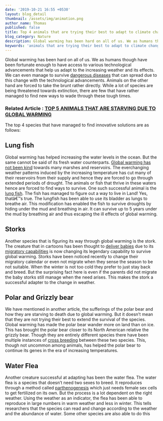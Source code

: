 ```yaml
---
date: '2019-10-21 16:55 +0530'
layout: blog_detail
thumbnail: /assets/img/animation.png
author_name: Thomas
published: false
title: Top 4 animals that are trying their best to adapt to climate change
blog_category: Nature
description: Global warming has been hard on all of us. We as humans though have been...
keywords: 'animals that are trying their best to adapt to climate change '
---
```


Global warming has been hard on all of us. We as humans though have been fortunate enough to have access to various technological advancements that help us adapt to the increasing weather and its effects. We can even manage to survive [dangerous diseases](https://www.toknowisgood.com/2019/08/10/top-4-diseases-that-are-on-the-rise-due-to-global-warming.html) that can spread due to this change with the technological advancements. Animals on the other hand are forced to take the brunt rather directly. While a lot of species are being threatened towards extinction, there are few that have rather managed to find new ways to wade through these tough times. 

### Related Article : [TOP 5 ANIMALS THAT ARE STARVING DUE TO GLOBAL WARMING](https://www.toknowisgood.com/2019/10/21/top-5-animals-that-are-starving-due-to-global-warming.html)

The top 4 species that have managed to find innovative solutions are as follows:

## Lung fish

Global warming has helped increasing the water levels in the ocean. But the same cannot be said of its fresh water counterparts. [Global warming has not been kind](https://www.toknowisgood.com/2019/06/28/top-5-cities-to-run-out-of-fresh-drinking-water.html) towards many marshes and reservoirs. The everchanging weather patterns induced by the increasing temperature has cut many of their reservoirs from their supply and hence they are forced to go through extended periods of drought. The animals or fish that thrive in these waters hence are forced to find ways to survive. One such successful animal is the [lung fish](https://en.wikipedia.org/wiki/Lungfish). The fish has managed to figure out a way to live in Land! Yes, thatâ€™s true. The lungfish has been able to use its bladder as lungs to breathe air. This modification has enabled the fish to survive droughts by hiding under the mud and breathing in air. It can survive up to 5 years under the mud by breathing air and thus escaping the ill effects of global warming.

## Storks
Another species that is figuring its way through global warming is the stork. The creature that in cartoons has been thought to [deliver babies](https://www.livescience.com/62807-why-storks-baby-myth.html) due to its [migratory capabilities](https://www.toknowisgood.com/2018/10/27/animal-migrations.html) is now changing its legendary capability to survive global warming. Storks have been noticed recently to change their migratory calendar or even not migrate when they sense the season to be not suitable. When the winter is not too cold they prefer to just stay back and breed. But the surprising fact here is even if the parents did not migrate the baby storks still manage when the need arises. This makes the stork a successful adapter to the change in weather.

## Polar and Grizzly bear
We have mentioned in another article, the sufferings of the polar bear and how they are starving to death due to global warming. But it doesn’t mean that they are not trying their best to extend the survival of the species. Global warming has made the polar bear wander more on land than on ice. This has brought the polar bear closer to its North American relative the grizzly bear. Though they are entirely different species there have been multiple instances of [cross breeding](https://en.wikipedia.org/wiki/Grizzly%E2%80%93polar_bear_hybrid) between these two species.  This, though not uncommon among animals, has helped the polar bear to continue its genes in the era of increasing temperatures.

## Water Flea
Another creature successful at adapting has been the water flea. The water flea is a species that doesn’t need two sexes to breed. It reproduces through a method called [parthenogenesis](https://en.wikipedia.org/wiki/Parthenogenesis) which just needs female sex cells to get fertilized on its own. But the process is a lot dependent on the right weather. Using the weather as an indicator, the flea has been able to reproduce in large numbers in warm weather and less in winter. This tells researchers that the species can read and change according to the weather and the abundance of water. Some other species are also able to do this



